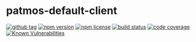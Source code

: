 # patmos-default-client
[![github tag](https://img.shields.io/github/tag/michaelmitchell/patmos-default-client.svg?maxAge=2592000)]()
[![npm version](https://badge.fury.io/js/patmos-default-client.svg)](https://badge.fury.io/js/patmos-default-client)
[![npm license](https://img.shields.io/npm/l/patmos-default-client.svg?maxAge=2592000)]()
[![build status](https://travis-ci.org/michaelmitchell/patmos-default-client.svg?branch=master)](https://travis-ci.org/michaelmitchell/patmos-default-client)
[![code coverage](https://coveralls.io/repos/github/michaelmitchell/patmos-default-client/badge.svg?branch=develop)](https://coveralls.io/github/michaelmitchell/patmos-default-client?branch=develop)
[![Known Vulnerabilities](https://snyk.io/test/npm/patmos-default-client/badge.svg)](https://snyk.io/test/npm/name)
